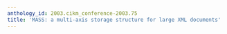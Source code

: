 ```yaml
---
anthology_id: 2003.cikm_conference-2003.75
title: 'MASS: a multi-axis storage structure for large XML documents'
---
```

